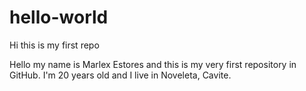 # hello-world
Hi this is my first repo

Hello my name is Marlex Estores and this is my very first repository in GitHub. I'm 20 years old and I live in Noveleta, Cavite.
